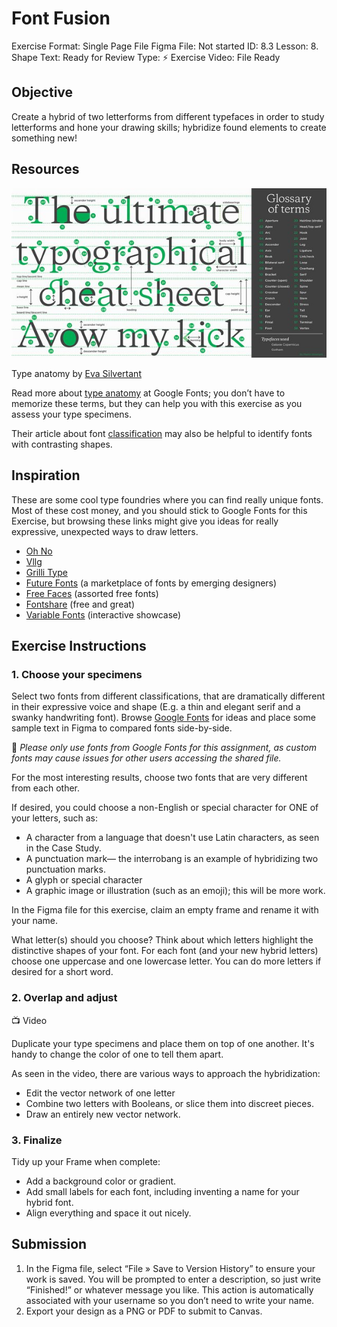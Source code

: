 # Font Fusion

Exercise Format: Single Page File
Figma File: Not started
ID: 8.3
Lesson: 8. Shape
Text: Ready for Review
Type: ⚡️ Exercise
Video: File Ready

## Objective

Create a hybrid of two letterforms from different typefaces in order to study letterforms and hone your drawing skills; hybridize found elements to create something new!

## Resources

![Type anatomy by [Eva Silvertant](https://adoringtype.quora.com/The-Anatomy-of-Typefaces-The-anatomy-of-type?ch=10&share=1ae1124c)](Font%20Fusion%20b8196ae64f984807b55f297cd7745a05/Untitled.png)

Type anatomy by [Eva Silvertant](https://adoringtype.quora.com/The-Anatomy-of-Typefaces-The-anatomy-of-type?ch=10&share=1ae1124c)

Read more about [type anatomy](https://fonts.google.com/knowledge/introducing_type/an_overview_of_latin_type_anatomy) at Google Fonts; you don’t have to memorize these terms, but they can help you with this exercise as you assess your type specimens. 

Their article about font [classification](https://fonts.google.com/knowledge/introducing_type/making_sense_of_typographic_classifications) may also be helpful to identify fonts with contrasting shapes.

## Inspiration

These are some cool type foundries where you can find really unique fonts. Most of these cost money, and you should stick to Google Fonts for this Exercise, but browsing these links might give you ideas for really expressive, unexpected ways to draw letters.

- [Oh No](https://ohnotype.co/)
- [Vllg](https://vllg.com/fonts)
- [Grilli Type](https://www.grillitype.com/)
- [Future Fonts](https://www.futurefonts.xyz/) (a marketplace of fonts by emerging designers)
- [Free Faces](https://www.freefaces.gallery/) (assorted free fonts)
- [Fontshare](https://www.fontshare.com/) (free and great)
- [Variable Fonts](https://v-fonts.com/) (interactive showcase)

## Exercise Instructions

### 1. Choose your specimens

Select two fonts from different classifications, that are dramatically different in their expressive voice and shape (E.g. a thin and elegant serif and a swanky handwriting font). Browse [Google Fonts](https://fonts.google.com/) for ideas and place some sample text in Figma to compared fonts side-by-side.

🚨 *Please only use fonts from Google Fonts for this assignment, as custom fonts may cause issues for other users accessing the shared file.*

For the most interesting results, choose two fonts that are very different from each other.

If desired, you could choose a non-English or special character for ONE of your letters, such as:

- A character from a language that doesn't use Latin characters, as seen in the Case Study.
- A punctuation mark— the interrobang is an example of hybridizing two punctuation marks.
- A glyph or special character
- A graphic image or illustration (such as an emoji); this will be more work.

In the Figma file for this exercise, claim an empty frame and rename it with your name.

What letter(s) should you choose? Think about which letters highlight the distinctive shapes of your font. For each font (and your new hybrid letters) choose one uppercase and one lowercase letter. You can do more letters if desired for a short word.

### 2. Overlap and adjust

<aside>
📺 Video

</aside>

Duplicate your type specimens and place them on top of one another. It's handy to change the color of one to tell them apart.

As seen in the video, there are various ways to approach the hybridization:

- Edit the vector network of one letter
- Combine two letters with Booleans, or slice them into discreet pieces.
- Draw an entirely new vector network.

### 3. Finalize

Tidy up your Frame when complete:

- Add a background color or gradient.
- Add small labels for each font, including inventing a name for your hybrid font.
- Align everything and space it out nicely.

## Submission

1. In the Figma file, select “File » Save to Version History” to ensure your work is saved. You will be prompted to enter a description, so just write “Finished!” or whatever message you like. This action is automatically associated with your username so you don’t need to write your name. 
2. Export your design as a PNG or PDF to submit to Canvas.